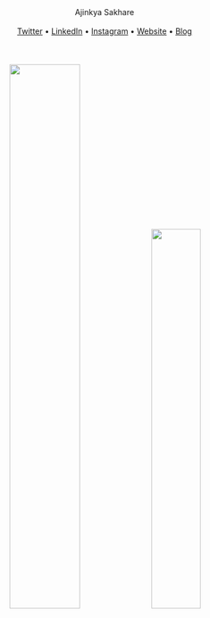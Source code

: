 <div align="center">
  Ajinkya Sakhare
  </a>
</div>

<br />

<div align="center">
  <a href='https://twitter.com/raisedadead'>Twitter</a> • <a href='https://linkedin.com/in/mrugeshm'>LinkedIn</a> • <a href='https://instagram.com/raisedadead'>Instagram</a> • <a href='https://mrugesh.dev'>Website</a> • <a href='https://devlog.sh'>Blog</a>
</div>

<br />
<br />
<br />

<div align="center">
  <img src="https://github-readme-stats.vercel.app/api?username=ajinkyasakhare19&show_icons=true" width='50%'/>
  <img src="https://github-readme-stats.vercel.app/api/top-langs/?username=ajinkyasakhare19&layout=compact" width='41.75%'/>
</div>
